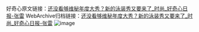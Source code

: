 好奇心原文链接：[还没看够维秘年度大秀？新的泳装秀又要来了_时尚_好奇心日报-张雷](https://www.qdaily.com/articles/4610.html)
WebArchive归档链接：[还没看够维秘年度大秀？新的泳装秀又要来了_时尚_好奇心日报-张雷](http://web.archive.org/web/20190623161652/https://www.qdaily.com/articles/4610.html)
![image](http://ww3.sinaimg.cn/large/007d5XDply1g3w506icotj30u03hqb29)